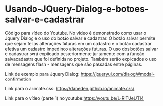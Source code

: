 # Usando-JQuery-Dialog-e-botoes-salvar-e-cadastrar
Código para vídeo do Youtube. No vídeo é demonstrado como usar o Jquery Dialog e o uso do botão salvar e cadastrar. O botão salvar permite que sejam feitas alterações futuras em um cadastro e o botão cadastrar efetiva um cadastro impedindo alterações futuras. O uso dos botões salvar e cadastrar será explicado posteriormente juntamente com a função salvacadastra que foi definida no projeto. Também serão explicados o uso de mensagens flash - mensagens que são passadas entre páginas.

 Link de exemplo para Jquery Dialog:  https://jqueryui.com/dialog/#modal-confirmation
 
 Link para o animate.css: https://daneden.github.io/animate.css/
 
 Link para o vídeo (parte 1) no youtube:https://youtu.be/L-RlTUeUTI4
 
 
 
